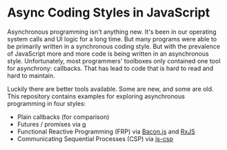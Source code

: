 # Async Coding Styles in JavaScript

Asynchronous programming isn't anything new.
It's been in our operating system calls and UI logic for a long time.
But many programs were able to be primarily written in a synchronous coding style.
But with the prevalence of JavaScript
more and more code is being written in an asynchronous style.
Unfortunately,
most programmers' toolboxes only contained one tool for asynchrony:
callbacks.
That has lead to code that is hard to read
and hard to maintain.

Luckily there are better tools available.
Some are new,
and some are old.
This repository contains examples for exploring asynchronous programming
in four styles:

* Plain callbacks (for comparison)
* Futures / promises via [q][]
* Functional Reactive Programming (FRP) via [Bacon.js][] and [RxJS][]
* Communicating Sequential Processes (CSP) via [js-csp][]


[bacon.js]: http://baconjs.github.io
[js-csp]: https://github.com/jlongster/js-csp
[q]: http://documentup.com/kriskowal/q/
[rxjs]: https://github.com/Reactive-Extensions/RxJS
